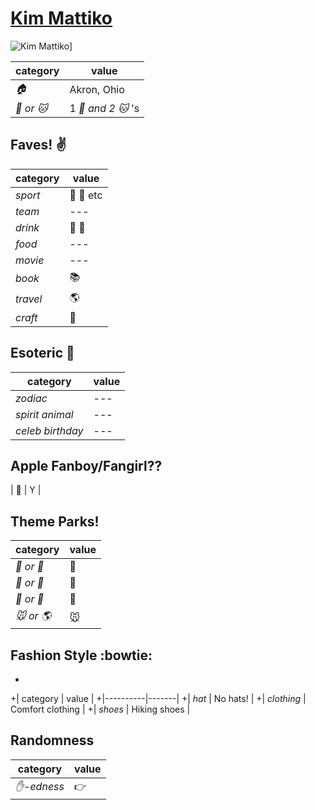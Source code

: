 # [Kim Mattiko](https://github.com/kmattiko)

![Kim Mattiko](https://avatars0.githubusercontent.com/u/12112294?v=3&s=460)]

| category | value |
|-----------|-------|
| _:house:_ | Akron, Ohio |
| _:dog: or :cat:_ | 1 _:dog: and 2 :cat:_  's |

## Faves! :v:

| category | value |
|----------|--------|
| _sport_  | :football: :basketball: etc |
| _team_   | --- |
| _drink_  | :beer: :wine_glass: |
| _food_   | --- |
| _movie_  | --- |
| _book_  | :books: |
| _travel_ | :earth_americas: |
| _craft_  | :art: |

## Esoteric :crystal_ball:

| category | value |
|----------|-------|
| _zodiac_ | --- |
| _spirit animal_ | --- |
| _celeb birthday_ | --- |

## Apple Fanboy/Fangirl??
| :iphone: | Y |

## Theme Parks!
| category | value |
|----------|--------|
| _:ferris_wheel: or :roller_coaster:_ | :roller_coaster: |
| _:monorail: or :bus:_ | :bus: |
| _:poultry_leg: or :hamburger:_ | :hamburger: |
| _:mouse: or :earth_americas:_| :mouse: |

## Fashion Style :bowtie:
+
+| category | value |
+|----------|-------|
+| _hat_ | No hats! |
+| _clothing_ | Comfort clothing |
+| _shoes_ | Hiking shoes |

## Randomness

| category        | value                        |
|-----------------|------------------------------|
| _:hand:-edness_ | :point_right: |

